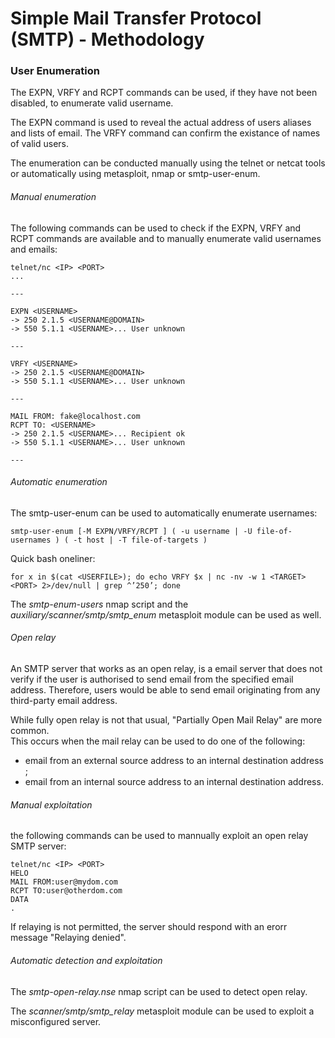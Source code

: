 # Simple Mail Transfer Protocol (SMTP) - Methodology

### User Enumeration

The EXPN, VRFY and RCPT commands can be used, if they have not been disabled,
to enumerate valid username.  

The EXPN command is used to reveal the actual address of users aliases and lists
 of email. The VRFY command can confirm the existance of names of valid users.

The enumeration can be conducted manually using the telnet or netcat tools or
automatically using metasploit, nmap or smtp-user-enum.

###### Manual enumeration

The following commands can be used to check if the EXPN, VRFY and RCPT commands
are available and to manually enumerate valid usernames and emails:

```
telnet/nc <IP> <PORT>
...

---

EXPN <USERNAME>
-> 250 2.1.5 <USERNAME@DOMAIN>
-> 550 5.1.1 <USERNAME>... User unknown

---

VRFY <USERNAME>
-> 250 2.1.5 <USERNAME@DOMAIN>
-> 550 5.1.1 <USERNAME>... User unknown

---

MAIL FROM: fake@localhost.com
RCPT TO: <USERNAME>
-> 250 2.1.5 <USERNAME>... Recipient ok
-> 550 5.1.1 <USERNAME>... User unknown

---
```

###### Automatic enumeration

The smtp-user-enum can be used to automatically enumerate usernames:

```
smtp-user-enum [-M EXPN/VRFY/RCPT ] ( -u username | -U file-of-usernames ) ( -t host | -T file-of-targets )
```

Quick bash oneliner:

```
for x in $(cat <USERFILE>); do echo VRFY $x | nc -nv -w 1 <TARGET> <PORT> 2>/dev/null | grep ^’250’; done
```

The *smtp-enum-users* nmap script and the *auxiliary/scanner/smtp/smtp_enum*
metasploit module can be used as well.

###### Open relay

An SMTP server that works as an open relay, is a email server that does not
verify if the user is authorised to send email from the specified email
address. Therefore, users would be able to send email originating from any
third-party email address.

While fully open relay is not that usual, "Partially Open Mail Relay" are more
common.  
This occurs when the mail relay can be used to do one of the following:
  - email from an external source address to an internal destination address ;
  - email from an internal source address to an internal destination address.

###### Manual exploitation

the following commands can be used to mannually exploit an open relay SMTP
server:

```
telnet/nc <IP> <PORT>
HELO
MAIL FROM:user@mydom.com
RCPT TO:user@otherdom.com
DATA
.
```

If relaying is not permitted, the server should respond with an erorr message
"Relaying denied".

###### Automatic detection and exploitation

The *smtp-open-relay.nse* nmap script can be used to detect open relay.  

The *scanner/smtp/smtp_relay* metasploit module can be used to exploit a
misconfigured server.
